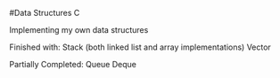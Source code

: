 #Data Structures C

Implementing my own data structures

Finished with:
	Stack (both linked list and array implementations)
	Vector

Partially Completed:
	Queue
	Deque

